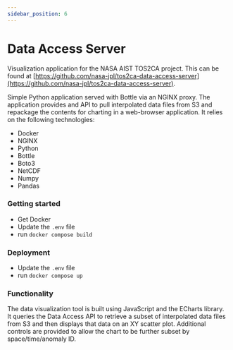 ```yaml
---
sidebar_position: 6
---
```


# Data Access Server
Visualization application for the NASA AIST TOS2CA project. This can be found at [https://github.com/nasa-jpl/tos2ca-data-access-server](https://github.com/nasa-jpl/tos2ca-data-access-server).

Simple Python application served with Bottle via an NGINX proxy. The application provides and API to pull interpolated data files from S3 and repackage the contents for charting in a web-browser application. It relies on the following technologies:

- Docker
- NGINX
- Python
- Bottle
- Boto3
- NetCDF
- Numpy
- Pandas

### Getting started

- Get Docker
- Update the `.env` file
- run `docker compose build`

### Deployment

- Update the `.env` file
- run `docker compose up`

### Functionality 
The data visualization tool is built using JavaScript and the ECharts library. It queries the Data Access API to retrieve a subset of interpolated data files from S3 and then displays that data on an XY scatter plot. Additional controls are provided to allow the chart to be further subset by space/time/anomaly ID.

